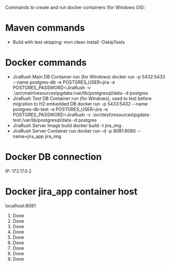 Commands to create and run docker containers (for Windows OS):

# Maven commands
- Build with test skipping:
mvn clean install -DskipTests

# Docker commands
- JiraRush Main DB Container run (for Windows)
docker run -p 5432:5432 --name postgres-db -e POSTGRES_USER=jira -e POSTGRES_PASSWORD=JiraRush -v .\src\main\resources\pgdata:/var/lib/postgresql/data -d postgres
- JiraRush Test DB Container run (for Windows), used to test before migration to H2 embedded DB
docker run -p 5433:5432 --name postgres-db-test -e POSTGRES_USER=jira -e POSTGRES_PASSWORD=JiraRush -v .\src\test\resources\pgdata-test:/var/lib/postgresql/data -d postgres
- JiraRush Server Image build
docker build -t jira_img .
- JiraRush Server Container run
docker run -d -p 8081:8080 --name=jira_app jira_img

# Docker DB connection 
IP: 172.17.0.2
# Docker jira_app container host
localhost:8081

1. Done
2. Done
3. Done
4. Done
5. Done
6. Done
7. Done
8. Done
9. Done